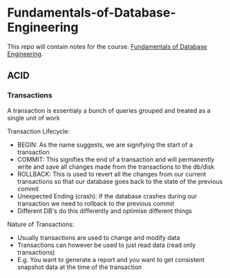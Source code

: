 # Fundamentals-of-Database-Engineering

This repo will contain notes for the course: [Fundamentals of Database Engineering](https://www.udemy.com/course/database-engines-crash-course/learn/lecture/28927754#overview).<br/>

## ACID

### Transactions

A transaction is essentialy a bunch of queries grouped and treated as a single unit of work

Transaction Lifecycle: 

- BEGIN: As the name suggests, we are signifying the start of a transaction
- COMMIT: This signifies the end of a transaction and will permanently write and save all changes made from the transactions to the db/disk
- ROLLBACK: This is used to revert all the changes from our current transactions so that our database goes back to the state of the previous commit
- Unexpected Ending (crash): If the database crashes during our transaction we need to rollback to the previous commit
 - Different DB's do this differently and optimise different things

Nature of Transactions:

- Usually transactions are used to change and modify data
- Transactions can however be used to just read data (read only transactions)
- E.g. You want to generate a report and you want to get consistent snapshot data at the time of the transaction
